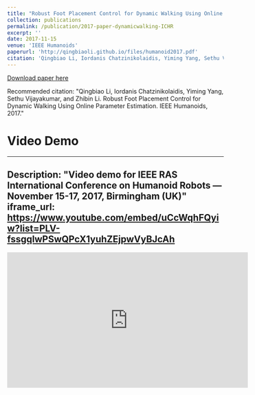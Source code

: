 ```yaml
---
title: "Robust Foot Placement Control for Dynamic Walking Using Online Parameter Estimation"
collection: publications
permalink: /publication/2017-paper-dynamicwalking-ICHR
excerpt: ''
date: 2017-11-15
venue: 'IEEE Humanoids'
paperurl: 'http://qingbiaoli.github.io/files/humanoid2017.pdf'
citation: 'Qingbiao Li, Iordanis Chatzinikolaidis, Yiming Yang, Sethu Vijayakumar, and Zhibin Li. Robust Foot Placement Control for Dynamic Walking Using Online Parameter Estimation. IEEE Humanoids, 2017.'
---
```


[Download paper here](http://qingbiaoli.github.io/files/humanoid2017.pdf)

Recommended citation: "Qingbiao Li, Iordanis Chatzinikolaidis, Yiming Yang, Sethu Vijayakumar, and Zhibin Li. Robust Foot Placement Control for Dynamic Walking Using Online Parameter Estimation. IEEE Humanoids, 2017."

Video Demo
======
---
Description: "Video demo for IEEE RAS International Conference on Humanoid Robots — November 15-17, 2017, Birmingham (UK)"
iframe_url: https://www.youtube.com/embed/uCcWqhFQyiw?list=PLV-fssgqlwPSwQPcX1yuhZEjpwVyBJcAh
---


<iframe 
	width="560" height="315" 
	src="https://www.youtube.com/embed/uCcWqhFQyiw?list=PLV-fssgqlwPSwQPcX1yuhZEjpwVyBJcAh" frameborder="0" 
	gesture="media" 
	allowfullscreen>	
</iframe>

